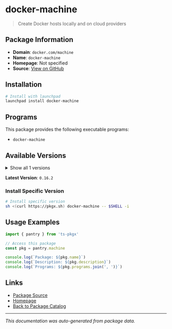 # docker-machine

> Create Docker hosts locally and on cloud providers

## Package Information

- **Domain**: `docker.com/machine`
- **Name**: `docker-machine`
- **Homepage**: Not specified
- **Source**: [View on GitHub](https://github.com/pkgxdev/pantry/tree/main/projects/docker.com/machine/package.yml)

## Installation

```bash
# Install with launchpad
launchpad install docker-machine
```

## Programs

This package provides the following executable programs:

- `docker-machine`

## Available Versions

<details>
<summary>Show all 1 versions</summary>

- `0.16.2`

</details>

**Latest Version**: `0.16.2`

### Install Specific Version

```bash
# Install specific version
sh <(curl https://pkgx.sh) docker-machine -- $SHELL -i
```

## Usage Examples

```typescript
import { pantry } from 'ts-pkgx'

// Access this package
const pkg = pantry.machine

console.log(`Package: ${pkg.name}`)
console.log(`Description: ${pkg.description}`)
console.log(`Programs: ${pkg.programs.join(', ')}`)
```

## Links

- [Package Source](https://github.com/pkgxdev/pantry/tree/main/projects/docker.com/machine/package.yml)
- [Homepage](#)
- [Back to Package Catalog](../../package-catalog.md)

---

*This documentation was auto-generated from package data.*

